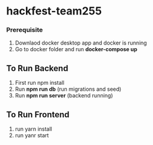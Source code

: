 # hackfest-team255

### Prerequisite

1. Downlaod docker desktop app and docker is running
2. Go to docker folder and run **docker-compose up**

## To Run Backend

1. First run npm install
2. Run **npm run db** (run migrations and seed)
3. Run **npm run server** (backend running)

## To Run Frontend
1. run yarn install
2. run yanr start

